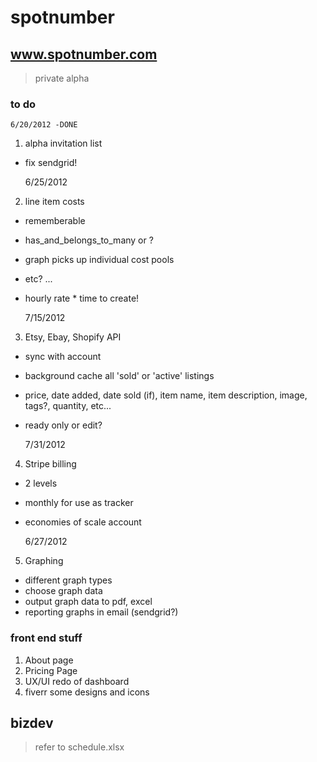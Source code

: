 # spotnumber #
## www.spotnumber.com ##
> private alpha

### to do ###
	6/20/2012 -DONE
1. alpha invitation list
- fix sendgrid!

	6/25/2012
2. line item costs
- rememberable
- has_and_belongs_to_many or ?
- graph picks up individual cost pools
- etc? ...
- hourly rate * time to create!

	7/15/2012
3. Etsy, Ebay, Shopify API
- sync with account
- background cache all 'sold' or 'active' listings
- price, date added, date sold (if), item name, item description, image, tags?, quantity, etc...
- ready only or edit?

	7/31/2012
4. Stripe billing
- 2 levels
- monthly for use as tracker
- economies of scale account

	6/27/2012
5. Graphing
- different graph types
- choose graph data
- output graph data to pdf, excel
- reporting graphs in email (sendgrid?)

### front end stuff ###

1. About page
2. Pricing Page
3. UX/UI redo of dashboard
4. fiverr some designs and icons

## bizdev ## 
> refer to schedule.xlsx

